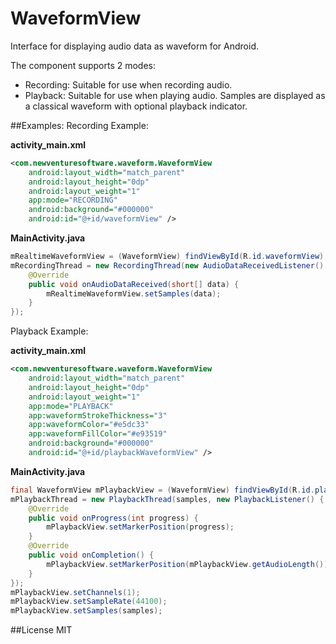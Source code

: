 # WaveformView
Interface for displaying audio data as waveform for Android.

The component supports 2 modes:
* Recording: Suitable for use when recording audio.
* Playback: Suitable for use when playing audio. Samples are displayed as a classical waveform with optional playback indicator.

##Examples:
Recording Example:

**activity_main.xml**
``` xml
<com.newventuresoftware.waveform.WaveformView
    android:layout_width="match_parent"
    android:layout_height="0dp"
    android:layout_weight="1"
    app:mode="RECORDING"
    android:background="#000000"
    android:id="@+id/waveformView" />
```
**MainActivity.java**
``` java
mRealtimeWaveformView = (WaveformView) findViewById(R.id.waveformView);
mRecordingThread = new RecordingThread(new AudioDataReceivedListener() {
    @Override
    public void onAudioDataReceived(short[] data) {
        mRealtimeWaveformView.setSamples(data);
    }
});
```

Playback Example:

**activity_main.xml**
``` xml
<com.newventuresoftware.waveform.WaveformView
    android:layout_width="match_parent"
    android:layout_height="0dp"
    android:layout_weight="1"
    app:mode="PLAYBACK"
    app:waveformStrokeThickness="3"
    app:waveformColor="#e5dc33"
    app:waveformFillColor="#e93519"
    android:background="#000000"
    android:id="@+id/playbackWaveformView" />
```
**MainActivity.java**
``` java
final WaveformView mPlaybackView = (WaveformView) findViewById(R.id.playbackWaveformView);
mPlaybackThread = new PlaybackThread(samples, new PlaybackListener() {
    @Override
    public void onProgress(int progress) {
        mPlaybackView.setMarkerPosition(progress);
    }
    @Override
    public void onCompletion() {
        mPlaybackView.setMarkerPosition(mPlaybackView.getAudioLength());
    }
});
mPlaybackView.setChannels(1);
mPlaybackView.setSampleRate(44100);
mPlaybackView.setSamples(samples);
```

##License
MIT
